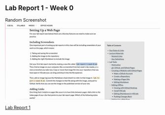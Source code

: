 ## Lab Report 1 - Week 0

Random Screenshot
![Image](/random_screenshot.png)

[Lab Report 1](https://chikimiko.github.io/cse15l-lab-reports/lab-report-1-week-0.html)

